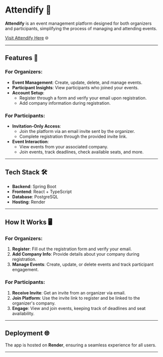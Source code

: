 # Attendify 🎉  
**Attendify** is an event management platform designed for both organizers and participants, simplifying the process of managing and attending events.  

[Visit Attendify Here](https://attendify-frontend.onrender.com/home) 🌐  

---

## Features 🚀  
### For Organizers:  
- **Event Management**: Create, update, delete, and manage events.  
- **Participant Insights**: View participants who joined your events.  
- **Account Setup**:  
  - Register through a form and verify your email upon registration.  
  - Add company information during registration.  

### For Participants:  
- **Invitation-Only Access**:  
  - Join the platform via an email invite sent by the organizer.  
  - Complete registration through the provided invite link.  
- **Event Interaction**:  
  - View events from your associated company.  
  - Join events, track deadlines, check available seats, and more.  

---

## Tech Stack 🛠️  
- **Backend**: Spring Boot  
- **Frontend**: React + TypeScript  
- **Database**: PostgreSQL  
- **Hosting**: Render  

---

## How It Works 🖥️  

### For Organizers:  
1. **Register**: Fill out the registration form and verify your email.  
2. **Add Company Info**: Provide details about your company during registration.  
3. **Manage Events**: Create, update, or delete events and track participant engagement.  

### For Participants:  
1. **Receive Invite**: Get an invite from an organizer via email.  
2. **Join Platform**: Use the invite link to register and be linked to the organizer's company.  
3. **Engage**: View and join events, keeping track of deadlines and seat availability.  

---

## Deployment 🌐  
The app is hosted on **Render**, ensuring a seamless experience for all users.  

---

